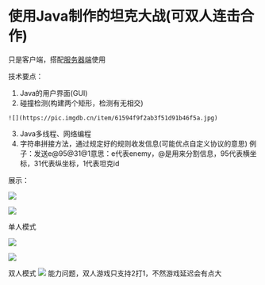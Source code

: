 # 使用Java制作的坦克大战(可双人连击合作)
只是客户端，搭配[服务器端](https://github.com/13535944743/TankServer)使用

技术要点：
  1. Java的用户界面(GUI)
  2. 碰撞检测(构建两个矩形，检测有无相交)
 
    ![](https://pic.imgdb.cn/item/61594f9f2ab3f51d91b46f5a.jpg)
    
  3. Java多线程、网络编程
  4. 字符串拼接方法，通过规定好的规则收发信息(可能优点自定义协议的意思)
    例子：发送e@95@31@1意思：e代表enemy，@是用来分割信息，95代表横坐标，31代表纵坐标，1代表坦克id
    
 展示：
 
 ![](https://pic.imgdb.cn/item/615951d52ab3f51d91b90c3a.jpg)
 
 ![](https://pic.imgdb.cn/item/615952582ab3f51d91ba16bc.jpg)
 
单人模式

![](https://pic.imgdb.cn/item/615952f82ab3f51d91bb6bc2.jpg)

![](https://pic.imgdb.cn/item/615952f82ab3f51d91bb6bc2.jpg)

双人模式
![](https://pic.imgdb.cn/item/6159537e2ab3f51d91bc7d85.jpg)
能力问题，双人游戏只支持2打1，不然游戏延迟会有点大
